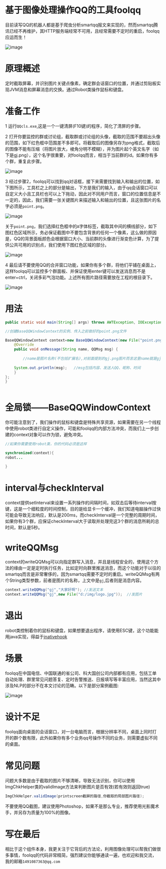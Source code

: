 # 基于图像处理操作QQ的工具foolqq

目前读写QQ的机器人都是基于爬虫分析smartqq报文来实现的，然而smartqq腾讯已经不再维护，其HTTP服务端经常不可用，且经常需要不定时的重启，foolqq应运而生！

![image](https://github.com/shiyafeng/foolqq/blob/master/cap_hat_poker_128px_4073_easyicon.net.png)

# 原理概述

定时截取屏幕，并识别图片关键点像素，确定群会话窗口的位置，并通过剪贴板实现JVM消息和屏幕消息的交换。通过Robot类操作鼠标和键盘。

# 准备工作

1 运行`QQcls.exe`,这是一个一键清屏(F10键)的程序，简化了清屏的步骤。

2 打开你要监控的群或讨论组，截取群或讨论组的头像，截取的范围不要超出头像的范围，如下红色框中范围差不多即可。将截取后的图像另存为png格式，截取后的图像不能有压缩（将图片放大，棱角分明不模糊），并为图片起个英文名字（如下是gj.png），这个名字很重要，对foolqq而言，相当于当前群的id。如果你有多个群，重复此步骤。

![image](https://github.com/shiyafeng/foolqq/blob/master/pic2.jpg)

3 经过步骤2，foolqq可以找到qq对话框，接下来需要找到输入和输出的位置，如下图所示，工具栏之上的部分是输出，下方是我们的输入，由于qq会话窗口可以自定义大小且工具栏也可以上下拖动，因此对不同用户而言，窗口的位置信息是不一定的，因此，我们需要一张关键图片来描述输入和输出的位置，且这张图片的名字必须是`point.png`。

![image](https://github.com/shiyafeng/foolqq/blob/master/pic3.jpg)

关于`point.png`，我们选择红色框中的`A`字体标签，截取其中间的横线部分，如下图红色区域所示，务必保证截图中不要包含背景的任何一个像素，这么做的原因是，QQ的背景面板颜色会根据窗口大小、当前群的头像进行渐变色计算，为了提供公共可用的识别点，我们使用下图红色区域的部分。

![image](https://github.com/shiyafeng/foolqq/blob/master/pic4.jpg)

4 最后请不要使用QQ的合并窗口功能，如果你有多个群，将他们平铺在桌面上，这样foolqq可以监控多个群面板、并保证使用enter键可以发送消息而不是enter+ctrl，关闭多彩气泡功能。上述所有图片路径需要放在工程的根目录下。

![image](https://github.com/shiyafeng/foolqq/blob/master/pic5.jpg)

# 用法

```Java
public static void main(String[] args) throws AWTException, IOException, NativeHookException {

//创建BaseQQWindowContext的实例、传入之前做好的point.png文件

BaseQQWindowContext context=new BaseQQWindowContext(new File("point.png")) {
	@Override
	public void onMessage(String name, QQMsg msg) {
	
        //name是图片名称(不包括扩展名),对前面提到的gj.png图片而言这里name就是gj，因此可以根据name判断到底是哪个群的消息
	
	System.out.println(msg);   //msg包括内容、发送人QQ、昵称、时间
	}
};
}
  
  ```
  
  # 全局锁——BaseQQWindowContext

你可能注意到了，我们操作的鼠标和键盘是特殊共享资源，如果需要在另一个线程中使用robot类进行自定义操作，可能和foolqq的内部方法冲突，而我们上一步创建的context对象可以作为锁，避免冲突。

```Java
//如果你需要使用robot类，你的代码必须是这样

synchronized(context){
robot...

}

```

# interval与checkInterval

context提供setInterval来设置一系列操作的间隔时间，如双击后等待interval按键，这是一个细粒度的时间控制，目的是给显卡一个缓冲，我们知道电脑操作过快可能会导致无法响应，默认是200ms，而checkInterval是一个完整的周期时间，如果你有3个群，应保证checkInterval大于读取并处理完这3个群的消息所耗的总时间，默认是5秒。


# writeQQMsg

context的writeQQMsg可以向指定群写入消息，并且是线程安全的，使用这个方法的缘由一定是定时执行任务，比如定时向群里推送消息，而这个功能对于以往的smartqq而言是非常奢侈的，因为smartqq需要不定时的重启。writeQQMsg有两个String类型参数，前者是图片的名称，上文中是`gj`,后者则是消息内容。

```Java
context.writeQQMsg("gj","大家好啊"); //发送文本
context.writeQQMsg("gj",new File("d:/img/logo.jpg"));  //发图片
```


# 退出

robot类控制着你的鼠标和键盘，如果想要退出程序，请使用ESC键，这个功能能用java实现，得益于[jnativehook](https://github.com/kwhat/jnativehook)

# 场景

foolqq在中国电信、中国联通的省公司、科大国创公司内部都有应用，包括工单自动处理、群里常见问题答复、定时告警推送、日报填写等丰富应用，当然这其中涉及NLP的部分不在本文讨论的范畴。以下是部分案例截图:


![image](https://github.com/shiyafeng/foolqq/blob/master/pic6.jpg)


# 设计不足

foolqq面向桌面的会话窗口，对一台电脑而言，根据分辨率不同，桌面上同时打开的群个数有限，此外如果你有多个业务qq号操作不同的业务，则需要虚拟不同的桌面。

# 常见问题

问题大多数是由于截取的图片不够清晰，导致无法识别，你可以使用ImgChkHelper类的validImage方法来判断图片是否有效(若有效则返回true)
```Java
ImgChkHelper.validImage(printscreen截屏的路径,你截取的局部图片路径);
```
不要使用QQ截图，建议使用Photoshop，如果不是那么专业，推荐使用光影魔术手，并另存为质量为100%的图像。

# 写在最后

相比于这个组件本身，我更关注于它背后的方法论，利用图像处理可以帮我们做很多事情，foolqq的代码非常精简，强烈建议你能够通读一遍，也欢迎和我交流，我的邮箱`1491087363@qq.com`




